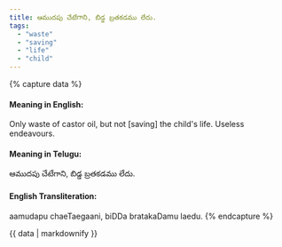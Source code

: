 ```yaml
---
title: ఆముదపు చేటేగాని, బిడ్డ బ్రతకడము లేదు.
tags:
  - "waste"
  - "saving"
  - "life"
  - "child"
---
```


{% capture data %}
#### Meaning in English:
Only waste of castor oil, but not [saving] the child's life.
Useless endeavours.

#### Meaning in Telugu:
ఆముదపు చేటేగాని, బిడ్డ బ్రతకడము లేదు.

#### English Transliteration:
aamudapu chaeTaegaani, biDDa bratakaDamu laedu.
{% endcapture %}

<div class="notice">{{ data | markdownify }}</div>


